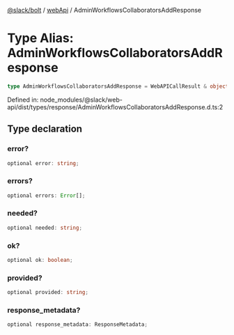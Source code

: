 [@slack/bolt](../../../../index.md) / [webApi](../index.md) / AdminWorkflowsCollaboratorsAddResponse

# Type Alias: AdminWorkflowsCollaboratorsAddResponse

```ts
type AdminWorkflowsCollaboratorsAddResponse = WebAPICallResult & object;
```

Defined in: node\_modules/@slack/web-api/dist/types/response/AdminWorkflowsCollaboratorsAddResponse.d.ts:2

## Type declaration

### error?

```ts
optional error: string;
```

### errors?

```ts
optional errors: Error[];
```

### needed?

```ts
optional needed: string;
```

### ok?

```ts
optional ok: boolean;
```

### provided?

```ts
optional provided: string;
```

### response\_metadata?

```ts
optional response_metadata: ResponseMetadata;
```
